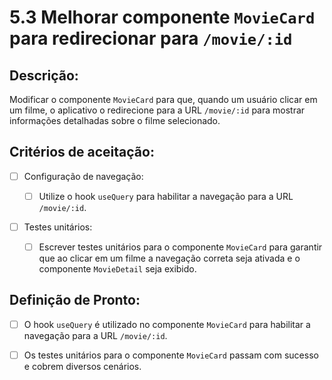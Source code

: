 # 5.3 Melhorar componente `MovieCard` para redirecionar para `/movie/:id`

## Descrição:

Modificar o componente `MovieCard` para que, quando um usuário clicar em um filme, o aplicativo o redirecione para a URL `/movie/:id` para mostrar informações detalhadas sobre o filme selecionado. 

## Critérios de aceitação:

- [ ] Configuração de navegação:

     - [ ] Utilize o hook `useQuery` para habilitar a navegação para a URL `/movie/:id`.

- [ ] Testes unitários:

     - [ ] Escrever testes unitários para o componente `MovieCard` para garantir que ao clicar em um filme a navegação correta seja ativada e o componente `MovieDetail` seja exibido.

## Definição de Pronto:

- [ ] O hook `useQuery` é utilizado no componente `MovieCard` para habilitar a navegação para a URL `/movie/:id`.

- [ ] Os testes unitários para o componente `MovieCard` passam com sucesso e cobrem diversos cenários.
